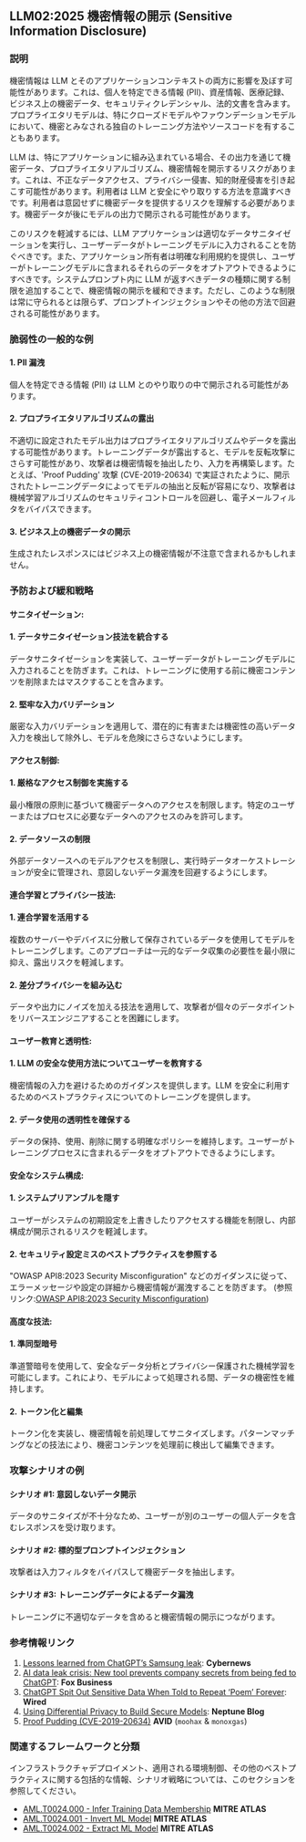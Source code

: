## LLM02:2025 機密情報の開示 (Sensitive Information Disclosure)

### 説明

機密情報は LLM とそのアプリケーションコンテキストの両方に影響を及ぼす可能性があります。これは、個人を特定できる情報 (PII)、資産情報、医療記録、ビジネス上の機密データ、セキュリティクレデンシャル、法的文書を含みます。プロプライエタリモデルは、特にクローズドモデルやファウンデーションモデルにおいて、機密とみなされる独自のトレーニング方法やソースコードを有することもあります。

LLM は、特にアプリケーションに組み込まれている場合、その出力を通じて機密データ、プロプライエタリアルゴリズム、機密情報を開示するリスクがあります。これは、不正なデータアクセス、プライバシー侵害、知的財産侵害を引き起こす可能性があります。利用者は LLM と安全にやり取りする方法を意識すべきです。利用者は意図せずに機密データを提供するリスクを理解する必要があります。機密データが後にモデルの出力で開示される可能性があります。

このリスクを軽減するには、LLM アプリケーションは適切なデータサニタイゼーションを実行し、ユーザーデータがトレーニングモデルに入力されることを防ぐべきです。また、アプリケーション所有者は明確な利用規約を提供し、ユーザーがトレーニングモデルに含まれるそれらのデータをオプトアウトできるようにすべきです。システムプロンプト内に LLM が返すべきデータの種類に関する制限を追加することで、機密情報の開示を緩和できます。ただし、このような制限は常に守られるとは限らず、プロンプトインジェクションやその他の方法で回避される可能性があります。

### 脆弱性の一般的な例

#### 1. PII 漏洩
  個人を特定できる情報 (PII) は LLM とのやり取りの中で開示される可能性があります。
#### 2. プロプライエタリアルゴリズムの露出
  不適切に設定されたモデル出力はプロプライエタリアルゴリズムやデータを露出する可能性があります。トレーニングデータが露出すると、モデルを反転攻撃にさらす可能性があり、攻撃者は機密情報を抽出したり、入力を再構築します。たとえば、'Proof Pudding' 攻撃 (CVE-2019-20634) で実証されたように、開示されたトレーニングデータによってモデルの抽出と反転が容易になり、攻撃者は機械学習アルゴリズムのセキュリティコントロールを回避し、電子メールフィルタをバイパスできます。
#### 3. ビジネス上の機密データの開示
  生成されたレスポンスにはビジネス上の機密情報が不注意で含まれるかもしれません。

### 予防および緩和戦略

#### サニタイゼーション:

#### 1. データサニタイゼーション技法を統合する
  データサニタイゼーションを実装して、ユーザーデータがトレーニングモデルに入力されることを防ぎます。これは、トレーニングに使用する前に機密コンテンツを削除またはマスクすることを含みます。
#### 2. 堅牢な入力バリデーション
  厳密な入力バリデーションを適用して、潜在的に有害または機密性の高いデータ入力を検出して除外し、モデルを危険にさらさないようにします。

#### アクセス制御:

#### 1. 厳格なアクセス制御を実施する
  最小権限の原則に基づいて機密データへのアクセスを制限します。特定のユーザーまたはプロセスに必要なデータへのアクセスのみを許可します。
#### 2. データソースの制限
  外部データソースへのモデルアクセスを制限し、実行時データオーケストレーションが安全に管理され、意図しないデータ漏洩を回避するようにします。

#### 連合学習とプライバシー技法:

#### 1. 連合学習を活用する
  複数のサーバーやデバイスに分散して保存されているデータを使用してモデルをトレーニングします。このアプローチは一元的なデータ収集の必要性を最小限に抑え、露出リスクを軽減します。
#### 2. 差分プライバシーを組み込む
  データや出力にノイズを加える技法を適用して、攻撃者が個々のデータポイントをリバースエンジニアすることを困難にします。

#### ユーザー教育と透明性:

#### 1. LLM の安全な使用方法についてユーザーを教育する
  機密情報の入力を避けるためのガイダンスを提供します。LLM を安全に利用するためのベストプラクティスについてのトレーニングを提供します。
#### 2. データ使用の透明性を確保する
  データの保持、使用、削除に関する明確なポリシーを維持します。ユーザーがトレーニングプロセスに含まれるデータをオプトアウトできるようにします。

#### 安全なシステム構成:

#### 1. システムプリアンブルを隠す
  ユーザーがシステムの初期設定を上書きしたりアクセスする機能を制限し、内部構成が開示されるリスクを軽減します。
#### 2. セキュリティ設定ミスのベストプラクティスを参照する
  "OWASP API8:2023 Security Misconfiguration" などのガイダンスに従って、エラーメッセージや設定の詳細から機密情報が漏洩することを防ぎます。
  (参照リンク:[OWASP API8:2023 Security Misconfiguration](https://owasp.org/API-Security/editions/2023/en/0xa8-security-misconfiguration/))

#### 高度な技法:

#### 1. 準同型暗号
  準道警暗号を使用して、安全なデータ分析とプライバシー保護された機械学習を可能にします。これにより、モデルによって処理される間、データの機密性を維持します。
#### 2. トークン化と編集
  トークン化を実装し、機密情報を前処理してサニタイズします。パターンマッチングなどの技法により、機密コンテンツを処理前に検出して編集できます。

### 攻撃シナリオの例

#### シナリオ #1: 意図しないデータ開示
  データのサニタイズが不十分なため、ユーザーが別のユーザーの個人データを含むレスポンスを受け取ります。
#### シナリオ #2: 標的型プロンプトインジェクション
  攻撃者は入力フィルタをバイパスして機密データを抽出します。
#### シナリオ #3: トレーニングデータによるデータ漏洩
  トレーニングに不適切なデータを含めると機密情報の開示につながります。

### 参考情報リンク

1. [Lessons learned from ChatGPT’s Samsung leak](https://cybernews.com/security/chatgpt-samsung-leak-explained-lessons/): **Cybernews**
2. [AI data leak crisis: New tool prevents company secrets from being fed to ChatGPT](https://www.foxbusiness.com/politics/ai-data-leak-crisis-prevent-company-secrets-chatgpt): **Fox Business**
3. [ChatGPT Spit Out Sensitive Data When Told to Repeat ‘Poem’ Forever](https://www.wired.com/story/chatgpt-poem-forever-security-roundup/): **Wired**
4. [Using Differential Privacy to Build Secure Models](https://neptune.ai/blog/using-differential-privacy-to-build-secure-models-tools-methods-best-practices): **Neptune Blog**
5. [Proof Pudding (CVE-2019-20634)](https://avidml.org/database/avid-2023-v009/) **AVID** (`moohax` & `monoxgas`)

### 関連するフレームワークと分類

インフラストラクチャデプロイメント、適用される環境制御、その他のベストプラクティスに関する包括的な情報、シナリオ戦略については、このセクションを参照してください。

- [AML.T0024.000 - Infer Training Data Membership](https://atlas.mitre.org/techniques/AML.T0024.000) **MITRE ATLAS**
- [AML.T0024.001 - Invert ML Model](https://atlas.mitre.org/techniques/AML.T0024.001) **MITRE ATLAS**
- [AML.T0024.002 - Extract ML Model](https://atlas.mitre.org/techniques/AML.T0024.002) **MITRE ATLAS**
